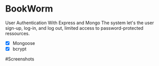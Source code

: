 # BookWorm
User Authentication With Express and Mongo
The system let's the user sign-up, log-in, and log out, limited access to password-protected ressources.

- [x] Mongoose
- [x] bcrypt

#Screenshots
